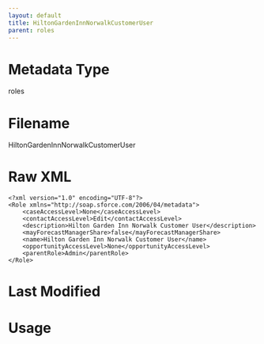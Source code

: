 ```yaml
---
layout: default
title: HiltonGardenInnNorwalkCustomerUser
parent: roles
---
```

# Metadata Type
roles


# Filename 
HiltonGardenInnNorwalkCustomerUser


# Raw XML
```
<?xml version="1.0" encoding="UTF-8"?>
<Role xmlns="http://soap.sforce.com/2006/04/metadata">
    <caseAccessLevel>None</caseAccessLevel>
    <contactAccessLevel>Edit</contactAccessLevel>
    <description>Hilton Garden Inn Norwalk Customer User</description>
    <mayForecastManagerShare>false</mayForecastManagerShare>
    <name>Hilton Garden Inn Norwalk Customer User</name>
    <opportunityAccessLevel>None</opportunityAccessLevel>
    <parentRole>Admin</parentRole>
</Role>
```


# Last Modified


# Usage
